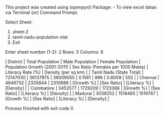 This project was created using (openpyxl) Package:
    - To view excel datas via Terminal (or) Command Prompt.

Select Sheet:
1. sheet-2
2. tamil-nadu-population-stat
0. Exit

Enter sheet number (1-2): 2
Rows: 5 Columns: 8

|                  District  |  Total Population  |  Male Population  |  Female Population  |  Population Growth (2001-2011)  |  Sex Ratio (Females per 1000 Males)  |  Literacy Rate (%)  |  Density (per sq km)  |
|  Tamil Nadu (State Total)  |          72147030  |         36137975  |           36009055  |                         0.1561  |                                 996  |             0.8009  |                  555  |
|                   Chennai  |           4646732  |          2335844  |            2310888  |                     [Growth %]  |                         [Sex Ratio]  |       [Literacy %]  |            [Density]  |
|                Coimbatore  |           3452577  |          1729209  |            1723368  |                     [Growth %]  |                         [Sex Ratio]  |       [Literacy %]  |            [Density]  |
|                   Madurai  |           3038252  |          1518485  |            1519767  |                     [Growth %]  |                         [Sex Ratio]  |       [Literacy %]  |            [Density]  |

Process finished with exit code 0
